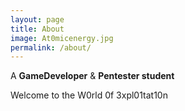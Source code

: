 ```yaml
---
layout: page
title: About
image: At0micenergy.jpg
permalink: /about/
---
```


A **GameDeveloper** & **Pentester student** 

Welcome to the W0rld 0f 3xpl01tat10n

<script src="https://www.hackthebox.eu/badge/427574"></script>

